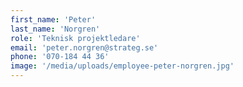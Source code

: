 ```yaml
---
first_name: 'Peter'
last_name: 'Norgren'
role: 'Teknisk projektledare'
email: 'peter.norgren@strateg.se'
phone: '070-184 44 36'
image: '/media/uploads/employee-peter-norgren.jpg'
---
```

